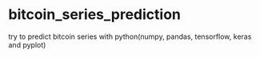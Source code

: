 # bitcoin_series_prediction
try to predict bitcoin series with python(numpy, pandas, tensorflow, keras and pyplot)
